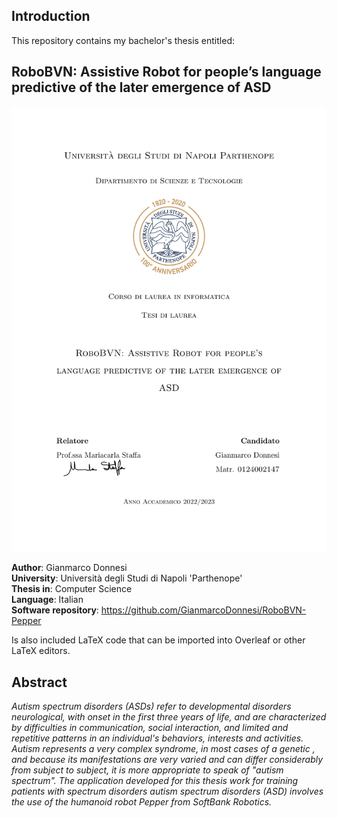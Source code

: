 ## **Introduction**

This repository contains my bachelor's thesis entitled:

## RoboBVN: Assistive Robot for people’s language predictive of the later emergence of ASD

![alt text](https://github.com/GianmarcoDonnesi/Bachelor-thesis-RoboBVN/blob/main/frontespizio.jpg?raw=true)

**Author**: Gianmarco Donnesi  
**University**: Università degli Studi di Napoli 'Parthenope'  
**Thesis in**: Computer Science  
**Language**: Italian  
**Software repository**: https://github.com/GianmarcoDonnesi/RoboBVN-Pepper

Is also included LaTeX code that can be imported into Overleaf or other LaTeX editors.

## Abstract
*Autism spectrum disorders (ASDs) refer to developmental disorders
neurological, with onset in the first three years of life, and are characterized by
difficulties in communication, social interaction, and limited and repetitive patterns
in an individual's behaviors, interests and activities. Autism
represents a very complex syndrome, in most cases of a
genetic , and because its manifestations are very varied and can differ
considerably from subject to subject, it is more appropriate to speak of "autism spectrum".
The application developed
for this thesis work for training patients with spectrum disorders
autism spectrum disorders (ASD) involves the use of the humanoid robot Pepper from SoftBank Robotics.*
